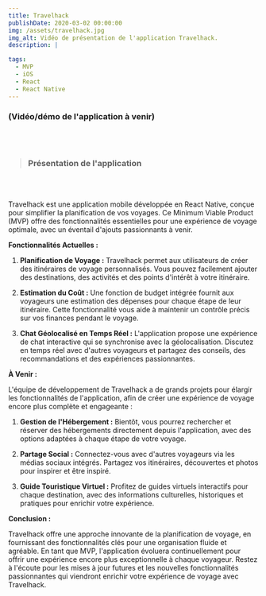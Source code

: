```yaml
---
title: Travelhack
publishDate: 2020-03-02 00:00:00
img: /assets/travelhack.jpg
img_alt: Vidéo de présentation de l'application Travelhack.
description: |

tags:
  - MVP
  - iOS
  - React
  - React Native
---
```


### (Vidéo/démo de l'application à venir)

<br/>
<br/>

> ### Présentation de l'application

<br/>
<br/>

Travelhack est une application mobile développée en React Native, conçue pour simplifier la planification de vos voyages. Ce Minimum Viable Product (MVP) offre des fonctionnalités essentielles pour une expérience de voyage optimale, avec un éventail d'ajouts passionnants à venir.

**Fonctionnalités Actuelles :**

1. **Planification de Voyage :** Travelhack permet aux utilisateurs de créer des itinéraires de voyage personnalisés. Vous pouvez facilement ajouter des destinations, des activités et des points d'intérêt à votre itinéraire.

2. **Estimation du Coût :** Une fonction de budget intégrée fournit aux voyageurs une estimation des dépenses pour chaque étape de leur itinéraire. Cette fonctionnalité vous aide à maintenir un contrôle précis sur vos finances pendant le voyage.

3. **Chat Géolocalisé en Temps Réel :** L'application propose une expérience de chat interactive qui se synchronise avec la géolocalisation. Discutez en temps réel avec d'autres voyageurs et partagez des conseils, des recommandations et des expériences passionnantes.

**À Venir :**

L'équipe de développement de Travelhack a de grands projets pour élargir les fonctionnalités de l'application, afin de créer une expérience de voyage encore plus complète et engageante :

1. **Gestion de l'Hébergement :** Bientôt, vous pourrez rechercher et réserver des hébergements directement depuis l'application, avec des options adaptées à chaque étape de votre voyage.

2. **Partage Social :** Connectez-vous avec d'autres voyageurs via les médias sociaux intégrés. Partagez vos itinéraires, découvertes et photos pour inspirer et être inspiré.

3. **Guide Touristique Virtuel :** Profitez de guides virtuels interactifs pour chaque destination, avec des informations culturelles, historiques et pratiques pour enrichir votre expérience.

**Conclusion :**

Travelhack offre une approche innovante de la planification de voyage, en fournissant des fonctionnalités clés pour une organisation fluide et agréable. En tant que MVP, l'application évoluera continuellement pour offrir une expérience encore plus exceptionnelle à chaque voyageur. Restez à l'écoute pour les mises à jour futures et les nouvelles fonctionnalités passionnantes qui viendront enrichir votre expérience de voyage avec Travelhack.



